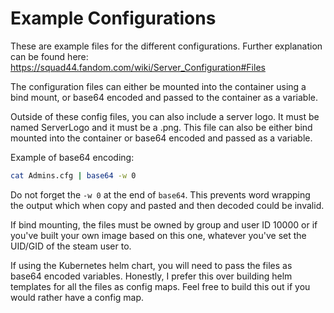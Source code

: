# Example Configurations
These are example files for the different configurations. Further explanation can be found here: https://squad44.fandom.com/wiki/Server_Configuration#Files

The configuration files can either be mounted into the container using a bind mount, or base64 encoded and passed to the container as a variable.

Outside of these config files, you can also include a server logo. It must be named ServerLogo and it must be a .png. This file can also be either bind mounted into the container or base64 encoded and passed as a variable.

Example of base64 encoding:
```bash
cat Admins.cfg | base64 -w 0
```
Do not forget the `-w 0` at the end of `base64`. This prevents word wrapping the output which when copy and pasted and then decoded could be invalid.

If bind mounting, the files must be owned by group and user ID 10000 or if you've built your own image based on this one, whatever you've set the UID/GID of the steam user to. 

If using the Kubernetes helm chart, you will need to pass the files as base64 encoded variables. Honestly, I prefer this over building helm templates for all the files as config maps. Feel free to build this out if you would rather have a config map.
